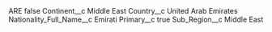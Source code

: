 <?xml version="1.0" encoding="UTF-8"?>
<CustomMetadata xmlns="http://soap.sforce.com/2006/04/metadata" xmlns:xsi="http://www.w3.org/2001/XMLSchema-instance" xmlns:xsd="http://www.w3.org/2001/XMLSchema">
    <label>ARE</label>
    <protected>false</protected>
    <values>
        <field>Continent__c</field>
        <value xsi:type="xsd:string">Middle East</value>
    </values>
    <values>
        <field>Country__c</field>
        <value xsi:type="xsd:string">United Arab Emirates</value>
    </values>
    <values>
        <field>Nationality_Full_Name__c</field>
        <value xsi:type="xsd:string">Emirati</value>
    </values>
    <values>
        <field>Primary__c</field>
        <value xsi:type="xsd:boolean">true</value>
    </values>
    <values>
        <field>Sub_Region__c</field>
        <value xsi:type="xsd:string">Middle East</value>
    </values>
</CustomMetadata>
